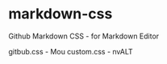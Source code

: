 markdown-css
============

Github Markdown CSS - for Markdown Editor

gitbub.css - Mou
custom.css - nvALT